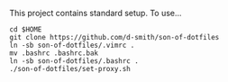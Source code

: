 This project contains standard setup. To use...

    cd $HOME
    git clone https://github.com/d-smith/son-of-dotfiles
    ln -sb son-of-dotfiles/.vimrc .
    mv .bashrc .bashrc.bak
    ln -sb son-of-dotfiles/.bashrc .
    ./son-of-dotfiles/set-proxy.sh
